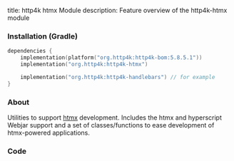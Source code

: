 title: http4k htmx Module
description: Feature overview of the http4k-htmx module

### Installation (Gradle)

```kotlin
dependencies {
    implementation(platform("org.http4k:http4k-bom:5.8.5.1"))
    implementation("org.http4k:http4k-htmx")

    implementation("org.http4k:http4k-handlebars") // for example
}
```

### About

Utilities to support [htmx](https://htmx.org) development. Includes the htmx and hyperscript Webjar support and a set of classes/functions to ease development of htmx-powered applications.

### Code [<img class="octocat"/>](https://github.com/http4k/http4k/blob/master/src/docs/guide/reference/htmx/example.kt)

<script src="https://gist-it.appspot.com/https://github.com/http4k/http4k/blob/master/src/docs/guide/reference/htmx/example.kt"></script>
